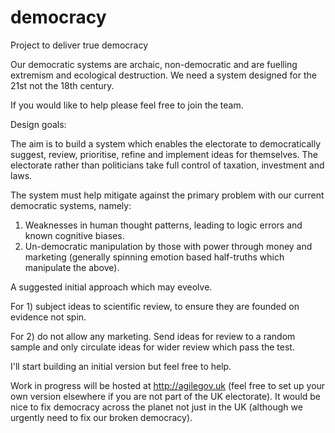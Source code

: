 # democracy
Project to deliver true democracy

Our democratic systems are archaic, non-democratic and are fuelling extremism and ecological destruction. 
We need a system designed for the 21st not the 18th century.

If you would like to help please feel free to join the team.

Design goals:

The aim is to build a system which enables the electorate to democratically suggest, review, prioritise, refine and implement ideas for themselves. The electorate rather than politicians take full control of taxation, investment and laws.

The system must help mitigate against the primary problem with our current democratic systems, namely:

1) Weaknesses in human thought patterns, leading to logic errors and known cognitive biases.
2) Un-democratic manipulation by those with power through money and marketing (generally spinning emotion based half-truths which manipulate the above).

A suggested initial approach which may eveolve.

For 1) subject ideas to scientific review, to ensure they are founded on evidence not spin.

For 2) do not allow any marketing. Send ideas for review to a random sample and only circulate ideas for wider review which pass the test.

I'll start building an initial version but feel free to help.

Work in progress will be hosted at http://agilegov.uk (feel free to set up your own version elsewhere if you are not part of the UK electorate).
It would be nice to fix democracy across the planet not just in the UK (although we urgently need to fix our broken democracy).



